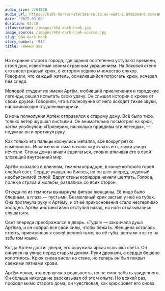 ```yaml
---
audio_size: 2764800
audio_url: https://kids-horror-stories-ru.s3.eu-west-1.amazonaws.com/audio/984-dark-hook.mp3
date: '2025-03-08'
duration: 02:18
illustration: /images/984-dark-hook.jpg
image_source: /images/984-dark-hook-source.jpg
slug: 984-dark-hook
story_number: '984'
title: Темный зов
---
```


На окраине старого города, где здания постепенно уступают времени, стоял дом, известный своим странным украшением. На боковой стене его висел ржавый крюк, о котором ходило множество слухов. Говорили, что каждый житель, осмелившийся потрогать крюк, исчезал без следа.

Молодой студент по имени Артём, любивший приключения и городские легенды, решил испытать свою удачу. Он слышал истории о крюке от своих друзей. Говорили, что в полнолуние от него исходят тихие звуки, напоминающие отдаленные крики.

В ночь полнолуния Артём отправился к старому дому. Всё было тихо, только ветер шуршал листьями. Он внимательно посмотрел на крюк, затем улыбнулся: «Проверим, насколько правдивы эти легенды», — подумал он и протянул руку.

Как только его пальцы коснулись металла, всё вокруг резко изменилось. Искаженная тьма начала окутывать его, звуки улицы исчезли. Стены дома начали сдвигаться, словно втягивая его в свой зловещий внутренний мир.

Артём оказался в длинном, темном коридоре, в конце которого горел слабый свет. Сердце учащенно билось, но он шел вперед, ведомый необъяснимой силой. Вдруг стены коридора начали шептать. Голоса, полные страха и мольбы, раздались со всех сторон.

Откуда-то из темноты вынырнула фигура женщины. Её лицо было бледным, а глаза — пустыми. Безмолвный крик застыл у неё на губах. Она протянула руку к Артёму, и от её прикосновения стало нестерпимо холодно. Артём инстинктивно отступил назад, но ноги отказывались слушаться.

Свет впереди преображался в дверь. «Туда!» — закричала душа Артёма, и он собрал все свои силы, чтобы бежать. Женщина осталась стоять, привязанная к своей вечной тьме, но её губы шептали что-то на забытом языке.

Когда Артём достиг двери, его окружила яркая вспышка света. Он очнулся на улице перед старым домом. Руки дрожали, а сердце бешено колотилось. Крюк снова висел на стене, но теперь он был покрыт свежими пятнами крови.

Артём понял, что вернулся в реальность, но не смог забыть увиденного. Он больше никогда не рассказывал об этом опыте. Но всякий раз, проходя мимо старого дома, он чувствовал, как крюк зовет его снова.